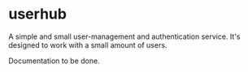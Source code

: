 # userhub

A simple and small user-management and authentication service. It's designed to work with a small amount of users.

Documentation to be done.